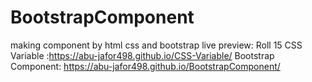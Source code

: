 # BootstrapComponent
making component by html css and  bootstrap 
live preview: Roll 15
CSS Variable :https://abu-jafor498.github.io/CSS-Variable/
Bootstrap Component: https://abu-jafor498.github.io/BootstrapComponent/
